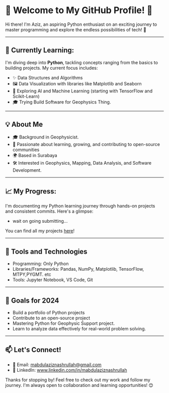 # 🌟 Welcome to My GitHub Profile! 🌟

Hi there! I'm Aziz, an aspiring Python enthusiast on an exciting journey to master programming and explore the endless possibilities of tech! 🚀

---

## 🐍 Currently Learning:  
I'm diving deep into **Python**, tackling concepts ranging from the basics to building projects. My current focus includes:
- ✨ Data Structures and Algorithms  
- 🖼️ Data Visualization with libraries like Matplotlib and Seaborn  
- 🧠 Exploring AI and Machine Learning (starting with TensorFlow and Scikit-Learn)
- 🎓 Trying Build Software for Geophysics Thing.

---

## 💡 About Me  
- 🎓 Background in Geophysicist.  
- 🌱 Passionate about learning, growing, and contributing to open-source communities  
- 🌍 Based in Surabaya  
- 🛠️ Interested in Geophysics, Mapping, Data Analysis, and Software Development. 

---

## 📈 My Progress:  
I'm documenting my Python learning journey through hands-on projects and consistent commits. Here's a glimpse:  
- wait on going submitting... 

You can find all my projects [here](https://github.com/yourusername?tab=repositories)!  

---

## 🔧 Tools and Technologies  
- Programming: Only Python  
- Libraries/Frameworks: Pandas, NumPy, Matplotlib, TensorFlow, MTPY,PYGMT. etc  
- Tools: Jupyter Notebook, VS Code, Git  

---

## 🎯 Goals for 2024  
- Build a portfolio of Python projects  
- Contribute to an open-source project  
- Mastering Python for Geophysic Support project.  
- Learn to analyze data effectively for real-world problem solving.  

---

## 📫 Let's Connect!  
- 📧 Email: mabdulaziznashrullah@gmail.com  
- 💼 LinkedIn: www.linkedin.com/in/mabdulaziznashrullah

Thanks for stopping by! Feel free to check out my work and follow my journey. I'm always open to collaboration and learning opportunities! 😊  
